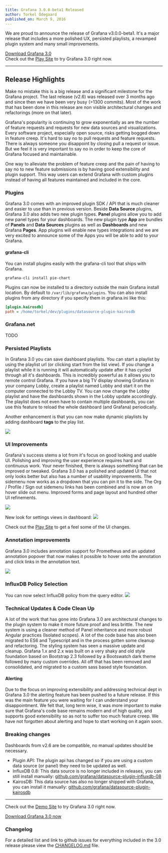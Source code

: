 ```yaml
---
title: Grafana 3.0.0-beta1 Released
author: Torkel Ödegaard
published_on: March 9, 2016
---
```


We are proud to announce the release of Grafana v3.0.0-beta1. It's a major release that includes a more polished UX,
persisted playlists, a revamped plugin system and many small improvements.

<div class="text-center">
  <a class="button secondary radius" href="/download">Download Grafana 3.0</a>

  <br>
  <span>
    Check out the <a href="http://play.grafana.org" target="_blank">Play Site</a> to try Grafana 3.0 right now.
  </span>
</div>

<hr>

## Release Highlights
Make no mistake this is a big release and a significant milestone for the Grafana project. The last release (v2.6) was
released over 3 months ago and since then we have been very busy (>1300 commits). Most of the work that has been done
in this release are non visible architectural changes and refactorings (more on that later).

Grafana's popularity is continuing to grow exponentially as are the number of feature requests and requests for new
data sources and visualizations. Every software project, especially open source, risks getting bogged down in feature creep.
It's hard to say no to pull requests and feature requests. There is always someone you disappoint by closing pull a request or issue.
But we feel it is very important to say no in order to keep the core of Grafana focused and maintainable.

One way to alleviate the problem of feature creep and the pain of having to say no to new feature submissions is by
having good extensibility and plugin support. This way users can extend Grafana with custom plugins instead
of having all features maintained and included in the core.

### Plugins
Grafana 3.0 comes with an improved plugin SDK / API that is much cleaner and easier to use than in previous version. Beside **Data Source**
plugins, Grafana 3.0 also adds two new plugin types. **Panel** plugins allow you to add new panel types for your
dashboards. The new plugin type **App** are bundles of **Panels** and **Data Sources** plugins as well as **Dashboards** and new Grafana **Pages**.
App plugins will enable new types integrations and we are very excited to announce some of the Apps you will be able to add to your Grafana.

#### grafana-cli
You can install plugins easily with the grafana-cli tool that ships with Grafana.

```
grafana-cli install pie-chart
```

Plugins can now be installed to a directory outside the main Grafana install location. By default to `/var/lib/grafana/plugins`. You
can also install plugins from any directory if you specify them in grafana.ini like this:

```ini
[plugin.kairosdb]
path = /home/torkel/dev/plugins/datasource-plugin-kairosdb
```

### Grafana.net
TODO

### Persisted Playlists
In Grafana 3.0 you can save dashboard playlists. You can start a playlist by using the playlist url (or clicking start from the list view).
If you change a playlist while it is running it will automatically update after it has cycled through all it's dashboards.
This is incredibly powerful as it allows you to remote control Grafana. If you have a big TV display showing Grafana in
your company Lobby, create a playlist named Lobby and start it on the computer connected to the Lobby TV. You can now
change the Lobby playlist and have the dashboards shown in the Lobby update accordingly. The playlist does not even
have to contain multiple dashboards, you can use this feature to reload the whole dashboard (and Grafana) periodically.

Another enhancement is that you can now make dynamic playlists by adding dashboard **tags** to the play list.

<img src="/assets/img/v3/playlists.png">

### UI Improvements
Grafana's success stems a lot from it's focus on good looking and usable UI. Polishing and improving the user
experience requires hard and continuous work. Your never finished, there is always something
that can be improved or tweaked. Grafana 3.0 has a polished and updated UI that not only looks better
but also has a number of usability improvements. The sidemenu now works as
a dropdown that you can pin it to the side. The Org / Profile / Sign out sidemenu links has been combined and is now
an on hover slide out menu. Improved forms and page layout and hundred other UI refinements.

<img src="/assets/img/v3/menu.gif">

New look for settings views in dashboard:
<img src="/assets/img/v3/dashboard_settings.png">

Check out the <a href="http://play.grafana.org" target="_blank">Play Site</a> to get a feel some of the UI changes.

### Annotation improvements
Grafana 3.0 includes annotation support for Prometheus and an updated annotation popover that now makes
it possible to hover onto the annotation and click links in the annotation text.

<img src="/assets/img/v3/annotation_links.gif">

### InfluxDB Policy Selection
You can now select InfluxDB policy from the query editor.
<img src="/assets/img/v3/influxdb_policy.png">

### Technical Updates & Code Clean Up
A lot of the work that has gone into Grafana 3.0 are architectural changes to the plugin system to make it more future proof and less brittle.
The new system is using a cleaner method of Panel inheritance and more robust Angular practices (Isolated scopes). A lot of the code base
has also been migrated to ES6 and Typescript and in the process gotten some cleanup and refactoring. The styling system has seen a
massive update and cleanup. Grafana 1.x and 2.x was built on a very shaky and old style foundation based on Bootstrap 2.3 followed by a Bootswatch dark
theme followed by many custom overrides. All off that has been removed and consolidated, and migrated to a custom sass based style foundation.

#### Alerting
Due to the focus on improving extensibility and addressing technical dept in Grafana 3.0 the alerting feature has been pushed to a future release.
If this was the main feature you were waiting for I can understand your disappointment. We felt that, long term wise, it was more
important to make sure that Grafana's code base remains modern and of high quality, and supports good extensibility so as not to suffer
too much feature creep. We have not forgotten about alerting and hope to start working on it again soon.

### Breaking changes

Dashboards from v2.6 are be compatible, no manual updates should be necessary.

* Plugin API: The plugin api has changed so if you are using a custom data source (or panel) they need to be updated as well.
* InfluxDB 0.8: This data source is no longer included in releases, you can still install manually: [github.com/grafana/datasource-plugin-influxdb-08](https://github.com/grafana/datasource-plugin-influxdb-08)
* KairosDB: This data source has also no longer shipped with Grafana, you can install it manually: [github.com/grafana/datasource-plugin-kairosdb](https://github.com/grafana/datasource-plugin-kairosdb)

<hr>

Check out the [Demo Site](http://play.grafana.org) to try Grafana 3.0 right now.

<div class="text-center">
  <a class="button secondary radius" href="/download">Download Grafana 3.0 now</a>
</div>

### Changelog
For a detailed list and link to github issues for everything included in the 3.0 release please
view the [CHANGELOG.md](https://github.com/grafana/grafana/blob/master/CHANGELOG.md) file.

